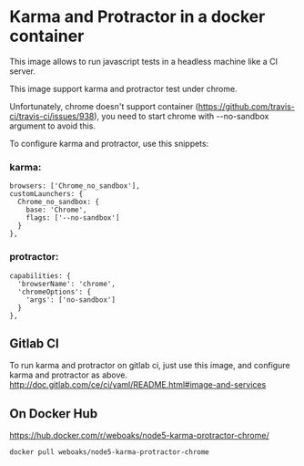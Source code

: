 # Karma and Protractor in a docker container

This image allows to run javascript tests in a headless machine like a CI server.

This image support karma and protractor test under chrome.

Unfortunately, chrome doesn't support container (https://github.com/travis-ci/travis-ci/issues/938), you need to start chrome with --no-sandbox argument to avoid this.

To configure karma and protractor, use this snippets:
### karma:

    browsers: ['Chrome_no_sandbox'],
    customLaunchers: {
      Chrome_no_sandbox: {
        base: 'Chrome',
        flags: ['--no-sandbox']
      }
    },

### protractor:

    capabilities: {
      'browserName': 'chrome',
      'chromeOptions': {
        'args': ['no-sandbox']
      }
    },

## Gitlab CI

To run karma and protractor on gitlab ci, just use this image, and configure karma and protractor as above. 
http://doc.gitlab.com/ce/ci/yaml/README.html#image-and-services

## On Docker Hub
https://hub.docker.com/r/weboaks/node5-karma-protractor-chrome/

    docker pull weboaks/node5-karma-protractor-chrome
